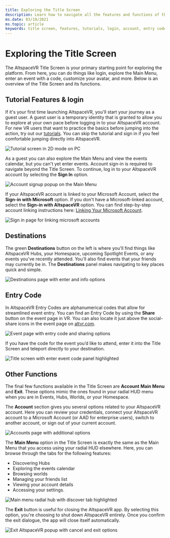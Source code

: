 ```yaml
---
title: Exploring the Title Screen
description: Learn how to navigate all the features and functions of the AltspaceVR Title Screen.
ms.date: 03/19/2021
ms.topic: article
keywords: title screen, features, tutorials, login, account, entry code, destinations
---
```


# Exploring the Title Screen

The AltspaceVR Title Screen is your primary starting point for exploring the platform. From here, you can do things like login, explore the Main Menu, enter an event with a code, customize your avatar, and more. Below is an overview of the Title Screen and its functions. 

## Tutorial Features & login 

If it's your first time launching AltspaceVR, you'll start your journey as a guest user. A guest user is a temporary identity that is granted to allow you to explore at your own pace before logging in to your AltspaceVR account. For new VR users that want to practice the basics before jumping into the action, try out our [tutorials](../tutorials/host-tools-overview.md). You can skip the tutorial and sign in if you feel comfortable jumping directly into AltspaceVR. 

![Tutorial screen in 2D mode on PC](images/title-screen-01.png)

As a guest you can also explore the Main Menu and view the events calendar, but you can't yet enter events. Account sign-in is required to navigate beyond the Title Screen. To continue, log in to your AltspaceVR account by selecting the **Sign In** option. 

![Account signup popup on the Main Menu](images/title-screen-03.png)

If your AltspaceVR account is linked to your Microsoft Account, select the **Sign-in with Microsoft** option. If you don't have a Microsoft-linked account, select the **Sign-in with AltspaceVR** option. You can find step-by-step account linking instructions here: [Linking Your Microsoft Account](../getting-started/linking-microsoft-account.md). 

![Sign in page for linking microsoft accounts](images/title-screen-02.png)

## Destinations 

The green **Destinations** button on the left is where you'll find things like AltspaceVR Hubs, your Homespace, upcoming Spotlight Events, or any events you've recently attended. You'll also find events that your friends may currently be in. The **Destinations** panel makes navigating to key places quick and simple. 

![Destinations page with enter and info options](images/title-screen-04.png)

## Entry Code 

In AltspaceVR Entry Codes are alphanumerical codes that allow for streamlined event entry. You can find an Entry Code by using the **Share** button on the event page in VR. You can also locate it just above the social-share icons in the event page on [altvr.com](https://altvr.com). 

![Event page with entry code and sharing options](images/title-screen-05.png)

If you have the code for the event you’d like to attend, enter it into the Title Screen and teleport directly to your destination.  

![Title screen with enter event code panel highlighted](images/title-screen-06.png)

## Other Functions 

The final few functions available in the Title Screen are **Account** **Main Menu** and **Exit**. These options mimic the ones found in your radial HUD menu when you are in Events, Hubs, Worlds, or your Homespace. 

The **Account** section gives you several options related to your AltspaceVR account. Here you can review your credentials, connect your AltspaceVR account to a Microsoft Account (or AAD for enterprise users), switch to another account, or sign out of your current account. 

![Accounts page with additional options](images/title-screen-07.png)

The **Main Menu** option in the Title Screen is exactly the same as the Main Menu that you access using your radial HUD elsewhere. Here, you can browse through the tabs for the following features:

* Discovering Hubs
* Exploring the events calendar
* Browsing worlds
* Managing your friends list
* Viewing your account details
* Accessing your settings.

![Main menu radial hub with discover tab highlighted](images/title-screen-08.png)

The **Exit** button is useful for closing the AltspaceVR app. By selecting this option, you're choosing to shut down AltspaceVR entirely. Once you confirm the exit dialogue, the app will close itself automatically. 

![Exit AltspaceVR popup with cancel and exit options](images/title-screen-09.png)